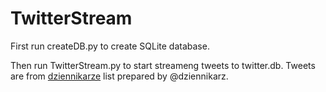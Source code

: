 # TwitterStream

First run createDB.py to create SQLite database.

Then run TwitterStream.py to start streameng tweets to twitter.db. Tweets are from [dziennikarze](https://twitter.com/dziennikarz/lists/dziennikarze) list prepared by @dziennikarz.
